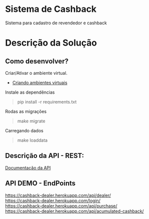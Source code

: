 # Sistema de Cashback

Sistema para cadastro de revendedor e cashback


# Descrição da Solução



## Como desenvolver?

Criar/Ativar o ambiente virtual. 
- [Criando ambientes virtuais](https://docs.python.org/pt-br/3/tutorial/venv.html)


 Instale as dependências
> pip install -r requirements.txt

 Rodas as migrações
 > make migrate
 
Carregando dados
> make loaddata


## Descrição da API - REST:
[Documentação da API](https://documenter.getpostman.com/view/998888/T1LJm9QG?version=latest)

## API DEMO - EndPoints
https://cashback-dealer.herokuapp.com/api/dealer/  
https://cashback-dealer.herokuapp.com/login/  
https://cashback-dealer.herokuapp.com/api/purchase/  
https://cashback-dealer.herokuapp.com/api/acumulated-cashback/  


